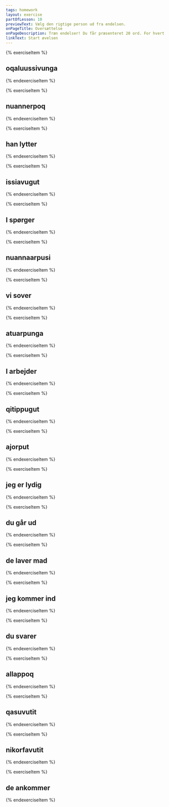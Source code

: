 ```yaml
---
tags: homework
layout: exercise
partOfLesson: 10
previewText: Vælg den rigtige person ud fra endelsen.
onPageTitle: Oversættelse
onPageDescription: Træn endelser! Du får præsenteret 20 ord. For hvert ord, skal du vælge hvilken person der gør noget.
linkText: Start øvelsen
---
```


{% exerciseItem %}

## oqaluussivunga
<multi-choice data-label="Qanoq isumaqarpa?" data-type="radio" data-random="true" data-options="jeg forkynder, han forkynder, de forkynder" data-validation="1"></multi-choice>
<multi-choice data-label="Hvilken stamme er ordet?" data-type="radio" data-options="r, vokal, konsonant" data-validation="2"></multi-choice>
<feedback-message data-content="Oqaluussivunga kan deles op sådan her: oqaluussi-|+vunga"></feedback-message>
{% endexerciseItem %}

{% exerciseItem %}

## nuannerpoq
<multi-choice data-label="Qanoq isumaqarpa?" data-type="radio" data-random="true" data-options="det er dejligt, du er dejlig, I er dejlige" data-validation="1"></multi-choice>
<multi-choice data-label="Hvilken stamme er ordet?" data-type="radio" data-options="r, vokal, konsonant" data-validation="1"></multi-choice>
<feedback-message data-content="Nuannerpoq kan deles op sådan her: nuanner-|+voq"></feedback-message>
{% endexerciseItem %}

{% exerciseItem %}

## han lytter
<multi-choice data-label="Qanoq isumaqarpa?" data-type="radio" data-random="true" data-options="tusarnaarpoq, tusarnaarputit, tusarnaarput" data-validation="1"></multi-choice>
<multi-choice data-label="Hvilken stamme er ordet?" data-type="radio" data-options="r, vokal, konsonant" data-validation="1"></multi-choice>
<feedback-message data-content="Tusarnaarpoq kan deles op sådan her: tusarnaar-|+voq"></feedback-message>
{% endexerciseItem %}

{% exerciseItem %}

## issiavugut
<multi-choice data-label="Qanoq isumaqarpa?" data-type="radio" data-random="true" data-options="vi sidder ned, I sidder ned, du sidder ned" data-validation="1"></multi-choice>
<multi-choice data-label="Hvilken stamme er ordet?" data-type="radio" data-options="r, vokal, konsonant" data-validation="2"></multi-choice>
<feedback-message data-content="Issiavugut kan deles op sådan her: issia-|+vugut"></feedback-message>
{% endexerciseItem %}

{% exerciseItem %}

## I spørger
<multi-choice data-label="Qanoq isumaqarpa?" data-type="radio" data-random="true" data-options="aperivusi, aperivunga, aperivugut" data-validation="1"></multi-choice>
<multi-choice data-label="Hvilken stamme er ordet?" data-type="radio" data-options="r, vokal, konsonant" data-validation="2"></multi-choice>
<feedback-message data-content="Aperivusi kan deles op sådan her: aperi-|+vusi"></feedback-message>
{% endexerciseItem %}

{% exerciseItem %}

## nuannaarpusi
<multi-choice data-label="Qanoq isumaqarpa?" data-type="radio" data-random="true" data-options="I er glade, vi er glade, han er glad" data-validation="1"></multi-choice>
<multi-choice data-label="Hvilken stamme er ordet?" data-type="radio" data-options="r, vokal, konsonant" data-validation="1"></multi-choice>
<feedback-message data-content="Nuannaarpusi kan deles op sådan her: nuannaar-|+vusi"></feedback-message>
{% endexerciseItem %}

{% exerciseItem %}

## vi sover
<multi-choice data-label="Qanoq isumaqarpa?" data-type="radio" data-random="true" data-options="sinippugut, sinipput, sinippoq" data-validation="1"></multi-choice>
<multi-choice data-label="Hvilken stamme er ordet?" data-type="radio" data-options="r, vokal, konsonant" data-validation="3"></multi-choice>
<feedback-message data-content="Sinippugut kan deles op sådan her: sinip-|+vugut"></feedback-message>
{% endexerciseItem %}

{% exerciseItem %}

## atuarpunga
<multi-choice data-label="Qanoq isumaqarpa?" data-type="radio" data-random="true" data-options="jeg læser, du læser, de læser" data-validation="1"></multi-choice>
<multi-choice data-label="Hvilken stamme er ordet?" data-type="radio" data-options="r, vokal, konsonant" data-validation="1"></multi-choice>
<feedback-message data-content="Atuarpunga kan deles op sådan her: atuar-|+vunga"></feedback-message>
{% endexerciseItem %}

{% exerciseItem %}

## I arbejder
<multi-choice data-label="Qanoq isumaqarpa?" data-type="radio" data-random="true" data-options="sulivusi, sulipput, sulivunga" data-validation="1"></multi-choice>
<multi-choice data-label="Hvilken stamme er ordet?" data-type="radio" data-options="r, vokal, konsonant" data-validation="2"></multi-choice>
<feedback-message data-content="Sulivusi kan deles op sådan her: suli-|+vusi"></feedback-message>
{% endexerciseItem %}

{% exerciseItem %}

## qitippugut
<multi-choice data-label="Qanoq isumaqarpa?" data-type="radio" data-random="true" data-options="vi danser, du danser, jeg danser" data-validation="1"></multi-choice>
<multi-choice data-label="Hvilken stamme er ordet?" data-type="radio" data-options="r, vokal, konsonant" data-validation="3"></multi-choice>
<feedback-message data-content="Qitippugut kan deles op sådan her: qitip-|+vugut"></feedback-message>
{% endexerciseItem %}

{% exerciseItem %}

## ajorput
<multi-choice data-label="Qanoq isumaqarpa?" data-type="radio" data-random="true" data-options="de er dårlige, vi er dårlige, jeg er dårlig" data-validation="1"></multi-choice>
<multi-choice data-label="Hvilken stamme er ordet?" data-type="radio" data-options="r, vokal, konsonant" data-validation="1"></multi-choice>
<feedback-message data-content="Ajorput kan deles op sådan her: ajor-|+(p)put"></feedback-message>
{% endexerciseItem %}

{% exerciseItem %}

## jeg er lydig
<multi-choice data-label="Qanoq isumaqarpa?" data-type="radio" data-random="true" data-options="naalappunga, naalappoq, naalapputit" data-validation="1"></multi-choice>
<multi-choice data-label="Hvilken stamme er ordet?" data-type="radio" data-options="r, vokal, konsonant" data-validation="3"></multi-choice>
<feedback-message data-content="Naalappunga kan deles op sådan her: naalap-|+vunga"></feedback-message>
{% endexerciseItem %}

{% exerciseItem %}

## du går ud
<multi-choice data-label="Qanoq isumaqarpa?" data-type="radio" data-random="true" data-options="anivutit, anivugut, anivusi" data-validation="1"></multi-choice>
<multi-choice data-label="Hvilken stamme er ordet?" data-type="radio" data-options="r, vokal, konsonant" data-validation="2"></multi-choice>
<feedback-message data-content="Anivutit kan deles op sådan her: ani-|+vutit"></feedback-message>
{% endexerciseItem %}

{% exerciseItem %}

## de laver mad
<multi-choice data-label="Qanoq isumaqarpa?" data-type="radio" data-random="true" data-options="igapput, igavugut, igavusi" data-validation="1"></multi-choice>
<multi-choice data-label="Hvilken stamme er ordet?" data-type="radio" data-options="r, vokal, konsonant" data-validation="2"></multi-choice>
<feedback-message data-content="Igapput kan deles op sådan her: iga-|+(p)put"></feedback-message>
{% endexerciseItem %}

{% exerciseItem %}

## jeg kommer ind
<multi-choice data-label="Qanoq isumaqarpa?" data-type="radio" data-random="true" data-options="iserpunga, iserpusi, iserpugut" data-validation="1"></multi-choice>
<multi-choice data-label="Hvilken stamme er ordet?" data-type="radio" data-options="r, vokal, konsonant" data-validation="1"></multi-choice>
<feedback-message data-content="Iserpunga kan deles op sådan her: iser-|+vunga"></feedback-message>
{% endexerciseItem %}

{% exerciseItem %}

## du svarer
<multi-choice data-label="Qanoq isumaqarpa?" data-type="radio" data-random="true" data-options="akivutit, akipput, akivunga" data-validation="1"></multi-choice>
<multi-choice data-label="Hvilken stamme er ordet?" data-type="radio" data-options="r, vokal, konsonant" data-validation="2"></multi-choice>
<feedback-message data-content="Akivutit kan deles op sådan her: aki-|+vutit"></feedback-message>
{% endexerciseItem %}

{% exerciseItem %}

## allappoq
<multi-choice data-label="Qanoq isumaqarpa?" data-type="radio" data-random="true" data-options="han skriver, jeg skriver, vi skriver" data-validation="1"></multi-choice>
<multi-choice data-label="Hvilken stamme er ordet?" data-type="radio" data-options="r, vokal, konsonant" data-validation="3"></multi-choice>
<feedback-message data-content="Allappoq kan deles op sådan her: allap-|+voq"></feedback-message>
{% endexerciseItem %}

{% exerciseItem %}

## qasuvutit
<multi-choice data-label="Qanoq isumaqarpa?" data-type="radio" data-random="true" data-options="du er træt, vi er trætte, de er trætte" data-validation="1"></multi-choice>
<multi-choice data-label="Hvilken stamme er ordet?" data-type="radio" data-options="r, vokal, konsonant" data-validation="2"></multi-choice>
<feedback-message data-content="Qasuvutit kan deles op sådan her: qasu-|+vutit"></feedback-message>
{% endexerciseItem %}

{% exerciseItem %}

## nikorfavutit
<multi-choice data-label="Qanoq isumaqarpa?" data-type="radio" data-random="true" data-options="du står op, jeg står op, han står op" data-validation="1"></multi-choice>
<multi-choice data-label="Hvilken stamme er ordet?" data-type="radio" data-options="r, vokal, konsonant" data-validation="2"></multi-choice>
<feedback-message data-content="Nikorfavutit kan deles op sådan her: nikorfa-|+vutit"></feedback-message>
{% endexerciseItem %}

{% exerciseItem %}

## de ankommer
<multi-choice data-label="Qanoq isumaqarpa?" data-type="radio" data-random="true" data-options="tikipput, tikipputit, tikippoq" data-validation="1"></multi-choice>
<multi-choice data-label="Hvilken stamme er ordet?" data-type="radio" data-options="r, vokal, konsonant" data-validation="3"></multi-choice>
<feedback-message data-content="Tikipput kan deles op sådan her: tikip-|+(p)put"></feedback-message>
{% endexerciseItem %}
